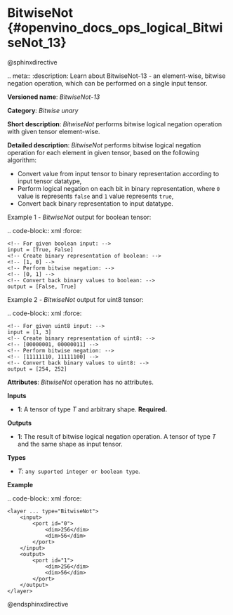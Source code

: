 # BitwiseNot {#openvino_docs_ops_logical_BitwiseNot_13}

@sphinxdirective

.. meta::
  :description: Learn about BitwiseNot-13 - an element-wise, bitwise negation operation, which can be performed on a single input tensor.

**Versioned name**: *BitwiseNot-13*

**Category**: *Bitwise unary*

**Short description**: *BitwiseNot* performs bitwise logical negation operation with given tensor element-wise.

**Detailed description**: *BitwiseNot* performs bitwise logical negation operation for each element in given tensor, based on the following algorithm:

* Convert value from input tensor to binary representation according to input tensor datatype,
* Perform logical negation on each bit in binary representation, where `0` value is represents `false` and `1` value represents `true`,
* Convert back binary representation to input datatype.

Example 1 - *BitwiseNot* output for boolean tensor:

.. code-block:: xml
    :force:

    <!-- For given boolean input: -->
    input = [True, False]
    <!-- Create binary representation of boolean: -->
    <!-- [1, 0] -->
    <!-- Perform bitwise negation: -->
    <!-- [0, 1] -->
    <!-- Convert back binary values to boolean: -->
    output = [False, True]

Example 2 - *BitwiseNot* output for uint8 tensor:

.. code-block:: xml
    :force:

    <!-- For given uint8 input: -->
    input = [1, 3] 
    <!-- Create binary representation of uint8: -->
    <!-- [00000001, 00000011] -->
    <!-- Perform bitwise negation: -->
    <!-- [11111110, 11111100] -->
    <!-- Convert back binary values to uint8: -->
    output = [254, 252]

**Attributes**: *BitwiseNot* operation has no attributes.

**Inputs**

* **1**: A tensor of type *T* and arbitrary shape. **Required.**

**Outputs**

* **1**: The result of bitwise logical negation operation. A tensor of type *T* and the same shape as input tensor.

**Types**

* *T*: ``any suported integer or boolean type``.

**Example**

.. code-block:: xml
    :force:

    <layer ... type="BitwiseNot">
        <input>
            <port id="0">
                <dim>256</dim>
                <dim>56</dim>
            </port>
        </input>
        <output>
            <port id="1">
                <dim>256</dim>
                <dim>56</dim>
            </port>
        </output>
    </layer>


@endsphinxdirective
